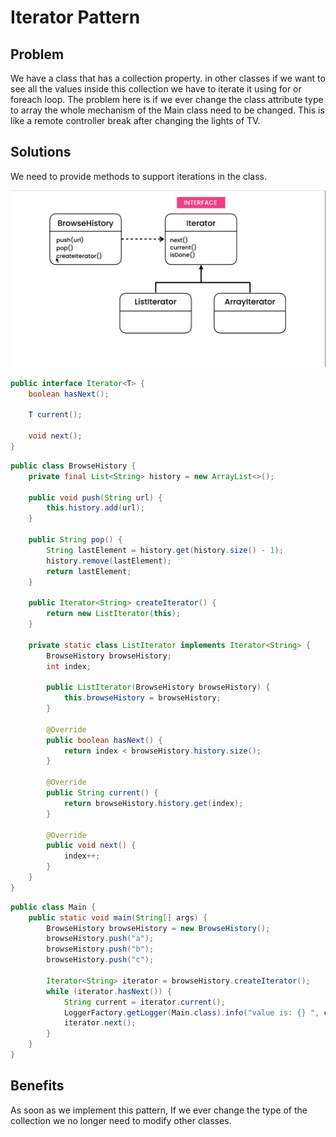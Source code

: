 # Iterator Pattern

## Problem

We have a class that has a collection property. in other classes if we want to see all the values inside this collection
we have to iterate it using for or foreach loop. The problem here is if we ever change the class attribute type to array
the whole mechanism of the Main class need to be changed. This is like a remote controller break after changing the
lights of TV.

## Solutions

We need to provide methods to support iterations in the class.

![](../../pics/iterator.png)

```java
public interface Iterator<T> {
    boolean hasNext();

    T current();

    void next();
}
```

```java
public class BrowseHistory {
    private final List<String> history = new ArrayList<>();

    public void push(String url) {
        this.history.add(url);
    }

    public String pop() {
        String lastElement = history.get(history.size() - 1);
        history.remove(lastElement);
        return lastElement;
    }

    public Iterator<String> createIterator() {
        return new ListIterator(this);
    }

    private static class ListIterator implements Iterator<String> {
        BrowseHistory browseHistory;
        int index;

        public ListIterator(BrowseHistory browseHistory) {
            this.browseHistory = browseHistory;
        }

        @Override
        public boolean hasNext() {
            return index < browseHistory.history.size();
        }

        @Override
        public String current() {
            return browseHistory.history.get(index);
        }

        @Override
        public void next() {
            index++;
        }
    }
}
```

```java
public class Main {
    public static void main(String[] args) {
        BrowseHistory browseHistory = new BrowseHistory();
        browseHistory.push("a");
        browseHistory.push("b");
        browseHistory.push("c");

        Iterator<String> iterator = browseHistory.createIterator();
        while (iterator.hasNext()) {
            String current = iterator.current();
            LoggerFactory.getLogger(Main.class).info("value is: {} ", current);
            iterator.next();
        }
    }
}
```

## Benefits

As soon as we implement this pattern, If we ever change the type of the collection we no longer need to modify other
classes.
